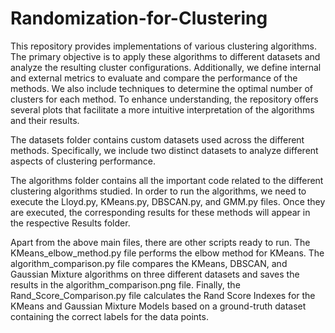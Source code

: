# Randomization-for-Clustering

This repository provides implementations of various clustering algorithms. The primary objective is to apply these 
algorithms to different datasets and analyze the resulting cluster configurations. Additionally, we define internal 
and external metrics to evaluate and compare the performance of the methods. We also include techniques to determine 
the optimal number of clusters for each method. To enhance understanding, the repository offers several plots that 
facilitate a more intuitive interpretation of the algorithms and their results.

The datasets folder contains custom datasets used across the different methods. Specifically, we include two distinct 
datasets to analyze different aspects of clustering performance.

The algorithms folder contains all the important code related to the different clustering algorithms studied. In order 
to run the algorithms, we need to execute the Lloyd.py, KMeans.py, DBSCAN.py, and GMM.py files. Once they are executed, 
the corresponding results for these methods will appear in the respective Results folder.

Apart from the above main files, there are other scripts ready to run. The KMeans_elbow_method.py file performs the 
elbow method for KMeans. The algorithm_comparison.py file compares the KMeans, DBSCAN, and Gaussian Mixture algorithms 
on three different datasets and saves the results in the algorithm_comparison.png file. Finally, the 
Rand_Score_Comparison.py file calculates the Rand Score Indexes for the KMeans and Gaussian Mixture Models based on a 
ground-truth dataset containing the correct labels for the data points.
